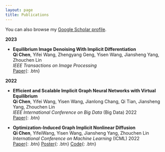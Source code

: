 ```yaml
---
layout: page
title: Publications
---
```


You can also browse my <a href="https://scholar.google.com/citations?user=jt-ePzYAAAAJ&hl=en" target="_blank">Google Scholar profile</a>.
<br />

**2023**

- **Equilibrium Image Denoising With Implicit Differentiation**  
  **Qi Chen**, Yifei Wang, Zhengyang Geng, Yisen Wang, Jiansheng Yang, Zhouchen Lin  
  *IEEE Transactions on Image Processing*  
  [Paper](https://ieeexplore.ieee.org/abstract/document/10070588/){: .btn}

**2022**

- **Efficient and Scalable Implicit Graph Neural Networks with Virtual Equilibrium**  
  **Qi Chen**, Yifei Wang, Yisen Wang, Jianlong Chang, Qi Tian, Jiansheng Yang, Zhouchen Lin  
  *IEEE International Conference on Big Data* (Big Data) 2022  
  [Paper](https://ieeexplore.ieee.org/abstract/document/10020519/){: .btn}
  
- **Optimization-Induced Graph Implicit Nonlinear Diffusion**  
  **Qi Chen**, YifeiWang, Yisen Wang, Jiansheng Yang, Zhouchen Lin  
  *International Conference on Machine Learning* (ICML) 2022  
  [Paper](https://arxiv.org/pdf/2206.14418){: .btn}
  [Poster](/static/poster/gind_poster.pdf){: .btn}
  [Code](https://github.com/7qchen/GIND){: .btn}
